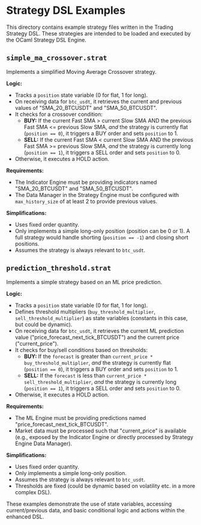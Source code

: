 # Strategy DSL Examples

This directory contains example strategy files written in the Trading Strategy DSL.
These strategies are intended to be loaded and executed by the OCaml Strategy DSL Engine.

## `simple_ma_crossover.strat`

Implements a simplified Moving Average Crossover strategy.

**Logic:**

* Tracks a `position` state variable (0 for flat, 1 for long).
* On receiving data for `btc_usdt`, it retrieves the current and previous values of "SMA_20_BTCUSDT" and "SMA_50_BTCUSDT".
* It checks for a crossover condition:
    * **BUY:** If the current Fast SMA > current Slow SMA AND the previous Fast SMA <= previous Slow SMA, *and* the strategy is currently flat (`position == 0`), it triggers a BUY order and sets `position` to 1.
    * **SELL:** If the current Fast SMA < current Slow SMA AND the previous Fast SMA >= previous Slow SMA, *and* the strategy is currently long (`position == 1`), it triggers a SELL order and sets `position` to 0.
* Otherwise, it executes a HOLD action.

**Requirements:**

* The Indicator Engine must be providing indicators named "SMA_20_BTCUSDT" and "SMA_50_BTCUSDT".
* The Data Manager in the Strategy Engine must be configured with `max_history_size` of at least 2 to provide previous values.

**Simplifications:**

* Uses fixed order quantity.
* Only implements a simple long-only position (position can be 0 or 1). A full strategy would handle shorting (`position == -1`) and closing short positions.
* Assumes the strategy is always relevant to `btc_usdt`.

## `prediction_threshold.strat`

Implements a simple strategy based on an ML price prediction.

**Logic:**

* Tracks a `position` state variable (0 for flat, 1 for long).
* Defines threshold multipliers (`buy_threshold_multiplier`, `sell_threshold_multiplier`) as state variables (constants in this case, but could be dynamic).
* On receiving data for `btc_usdt`, it retrieves the current ML prediction value ("price_forecast_next_tick_BTCUSDT") and the current price ("current_price").
* It checks for buy/sell conditions based on thresholds:
    * **BUY:** If the `forecast` is greater than `current_price * buy_threshold_multiplier`, *and* the strategy is currently flat (`position == 0`), it triggers a BUY order and sets `position` to 1.
    * **SELL:** If the `forecast` is less than `current_price * sell_threshold_multiplier`, *and* the strategy is currently long (`position == 1`), it triggers a SELL order and sets `position` to 0.
* Otherwise, it executes a HOLD action.

**Requirements:**

* The ML Engine must be providing predictions named "price_forecast_next_tick_BTCUSDT".
* Market data must be processed such that "current_price" is available (e.g., exposed by the Indicator Engine or directly processed by Strategy Engine Data Manager).

**Simplifications:**

* Uses fixed order quantity.
* Only implements a simple long-only position.
* Assumes the strategy is always relevant to `btc_usdt`.
* Thresholds are fixed (could be dynamic based on volatility etc. in a more complex DSL).

These examples demonstrate the use of state variables, accessing current/previous data, and basic conditional logic and actions within the enhanced DSL.